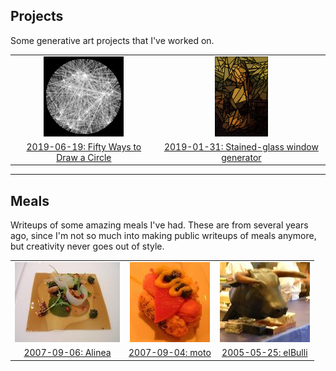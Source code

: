 <link href="main.css" rel="stylesheet">

## Projects

Some generative art projects that I've worked on.

| | |
|:---:|:---:|
| [![](projects/50-circles/icon.png)](projects/50-circles/) | [![](projects/glass/icon.png)](projects/glass/) |
| [2019-06-19: Fifty Ways to Draw a Circle](projects/50-circles/) | [2019-01-31: Stained-glass window generator](projects/glass/) |

---

## Meals

Writeups of some amazing meals I've had. These are from several years ago,
since I'm not so much into making public writeups of meals anymore, but
creativity never goes out of style.

| | | |
|:---:|:---:|:---:|
| [![](meals/alinea/icon.jpg)](meals/alinea/) | [![](meals/moto/icon.jpg)](meals/moto/) | [![](meals/elbulli/icon.jpg)](meals/elbulli/) |
| [2007-09-06: Alinea](meals/alinea/) | [2007-09-04: moto](meals/moto/) | [2005-05-25: elBulli](meals/elbulli/) |

